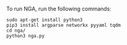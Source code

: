 To run NGA, run the following commands:  

    sudo apt-get install python3 
    pip3 install argparse networkx pyyaml tqdm 
    cd nga/
    python3 nga.py

